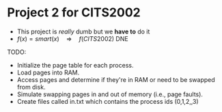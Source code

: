 # Project 2 for CITS2002

- This project is *really* dumb but we **have to** do it
- $f(x) = smart(x) \quad \Longrightarrow \quad f(CITS2002) \ \text{DNE}$

  
TODO:
- Initialize the page table for each process.
- Load pages into RAM.
- Access pages and determine if they're in RAM or need to be swapped from disk.
- Simulate swapping pages in and out of memory (i.e., page faults).
- Create files called in.txt which contains the process ids (0,1,2,,3)



